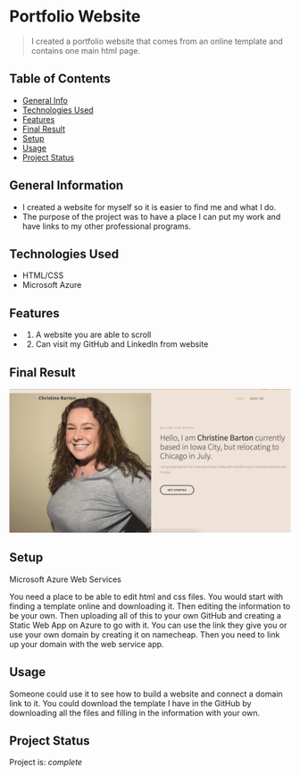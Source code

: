 # Portfolio Website
> I created a portfolio website that comes from an online template and contains one main html page.

## Table of Contents
* [General Info](#general-information)
* [Technologies Used](#technologies-used)
* [Features](#features)
* [Final Result](#final-result)
* [Setup](#setup)
* [Usage](#usage)
* [Project Status](#project-status)
<!-- * [License](#license) -->


## General Information
- I created a website for myself so it is easier to find me and what I do. 
- The purpose of the project was to have a place I can put my work and have links to my other professional programs. 


## Technologies Used
- HTML/CSS
- Microsoft Azure 


## Features

- 1. A website you are able to scroll
- 2. Can visit my GitHub and LinkedIn from website

## Final Result
![Example screenshot](./images/website.png)


## Setup
Microsoft Azure Web Services

You need a place to be able to edit html and css files.
You would start with finding a template online and downloading it. Then editing the information to be your own. Then uploading all of this to your own GitHub and creating a Static Web App on Azure to go with it. You can use the link they give you or use your own domain by creating it on namecheap. Then you need to link up your domain with the web service app. 

## Usage
Someone could use it to see how to build a website and connect a domain link to it. You could download the template I have in the GitHub by downloading all the files and filling in the information with your own.

## Project Status
Project is: _complete_
